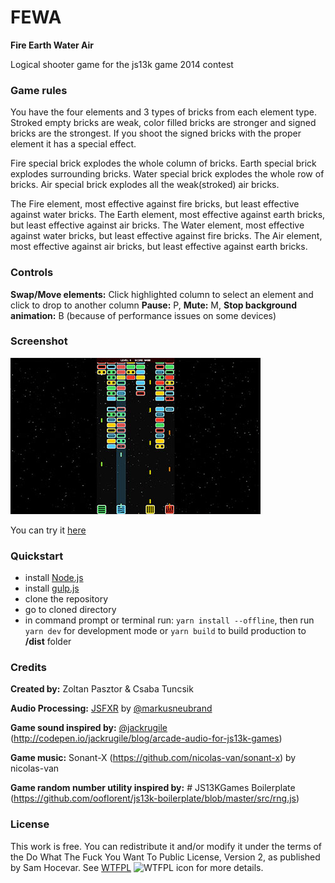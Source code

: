 # FEWA

**Fire Earth Water Air**

Logical shooter game for the js13k game 2014 contest

### Game rules

You have the four elements and 3 types of bricks from each element type.
Stroked empty bricks are weak, color filled bricks are stronger and signed bricks are the strongest.
If you shoot the signed bricks with the proper element it has a special effect.

Fire special brick explodes the whole column of bricks.
Earth special brick explodes surrounding bricks.
Water special brick explodes the whole row of bricks.
Air special brick explodes all the weak(stroked) air bricks.

The Fire element, most effective against fire bricks, but least effective against water bricks.
The Earth element, most effective against earth bricks, but least effective against air bricks.
The Water element, most effective against water bricks, but least effective against fire bricks.
The Air element, most effective against air bricks, but least effective against earth bricks.

### Controls

**Swap/Move elements:** Click highlighted column to select an element and click to drop to another column
**Pause:** P, **Mute:** M,
**Stop background animation:** B (because of performance issues on some devices)

### Screenshot

![FEWA](fewa.jpg?raw=true 'FEWA')

You can try it [here](https://cstuncsik.github.io/fewa/)

### Quickstart

-   install [Node.js](http://nodejs.org/download/)
-   install [gulp.js](https://github.com/gulpjs/gulp/blob/master/docs/getting-started.md)
-   clone the repository
-   go to cloned directory
-   in command prompt or terminal run: `yarn install --offline`, then run `yarn dev` for development mode or
    `yarn build` to build production to **/dist** folder

### Credits

**Created by:** Zoltan Pasztor & Csaba Tuncsik

**Audio Processing:** [JSFXR](https://github.com/mneubrand/jsfxr) by [@markusneubrand](https://twitter.com/markusneubrand)

**Game sound inspired by:** [@jackrugile](https://twitter.com/jackrugile) (http://codepen.io/jackrugile/blog/arcade-audio-for-js13k-games)

**Game music:** Sonant-X (https://github.com/nicolas-van/sonant-x) by nicolas-van

**Game random number utility inspired by:** # JS13KGames Boilerplate (https://github.com/ooflorent/js13k-boilerplate/blob/master/src/rng.js)

### License

This work is free. You can redistribute it and/or modify it under the
terms of the Do What The Fuck You Want To Public License, Version 2,
as published by Sam Hocevar. See [WTFPL](http://www.wtfpl.net) ![WTFPL icon](http://i.imgur.com/AsWaQQl.png) for more details.
